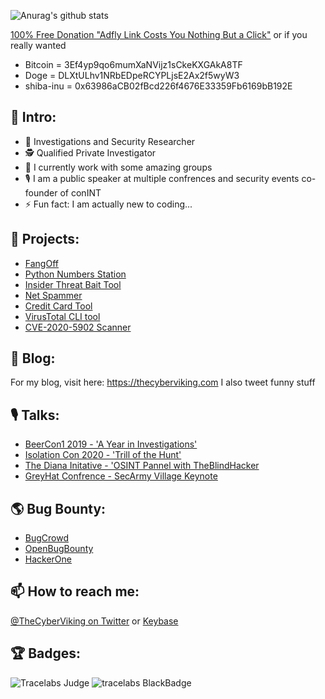 ![Anurag's github stats](https://github-readme-stats.vercel.app/api?username=TheCyberViking&show_icons=true&title_color=fff&icon_color=79ff97&text_color=9f9f9f&bg_color=151515)

[100% Free Donation "Adfly Link Costs You Nothing But a Click"](http://fumacrom.com/4228472/github-free-donation)
or if you really wanted
- Bitcoin = 3Ef4yp9qo6mumXaNVijz1sCkeKXGAkA8TF
- Doge = DLXtULhv1NRbEDpeRCYPLjsE2Ax2f5wyW3
- shiba-inu = 0x63986aCB02fBcd226f4676E33359Fb6169bB192E

## 👋 Intro:
- 🔭 Investigations and Security Researcher
- 🕵️ Qualified Private Investigator
- 👯 I currently work with some amazing groups
- 🎙 I am a public speaker at multiple confrences and security events co-founder of conINT
- ⚡ Fun fact: I am actually new to coding...

## 🤖 Projects:
- [FangOff](https://github.com/TheCyberViking/FangOff)
- [Python Numbers Station](https://github.com/TheCyberViking/NumbersStation)
- [Insider Threat Bait Tool](https://github.com/TheCyberViking/Insider_Threat_Bait)
- [Net Spammer](https://github.com/TheCyberViking/NetSpammer)
- [Credit Card Tool](https://github.com/TheCyberViking/CreditCardTool)
- [VirusTotal CLI tool](https://github.com/TheCyberViking/VirusTotal_CLI)
- [CVE-2020-5902 Scanner](https://github.com/TheCyberViking/CVE-2020-5902-Vuln-Checker)

## 📝 Blog: 
For my blog, visit here: https://thecyberviking.com I also tweet funny stuff

## 🎙 Talks:
- [BeerCon1 2019 - 'A Year in Investigations'](https://www.youtube.com/watch?v=_Jji9955wpQ)
- [Isolation Con 2020 - 'Trill of the Hunt'](https://www.youtube.com/watch?v=mc-Ry3nQ6h0)
- [The Diana Initative - 'OSINT Pannel with TheBlindHacker](https://www.a.dianainitiative.org/5/leap-day-twitch-stream/)
- [GreyHat Confrence - SecArmy Village Keynote](https://twitter.com/secarmyofficial/status/1319334821227737089)

## 🌎 Bug Bounty: 
- [BugCrowd](https://bugcrowd.com/CyberViking)
- [OpenBugBounty](https://www.openbugbounty.org/researchers/TheCyberViking/)
- [HackerOne](https://hackerone.com/thecyberviking)

## 📫 How to reach me:
[@TheCyberViking on Twitter](https://twitter.com/TheCyberViking) or [Keybase](https://keybase.io/thecyberviking)

## 🏆 Badges:
![Tracelabs Judge](https://media.ca.badgr.com/uploads/badges/assertion-rMX2aBBxQqaUMr-KoTtMYg.png)
![tracelabs BlackBadge](https://media.ca.badgr.com/uploads/badges/assertion-AKWMNjuVRyGR6fr39t24hA.png)
